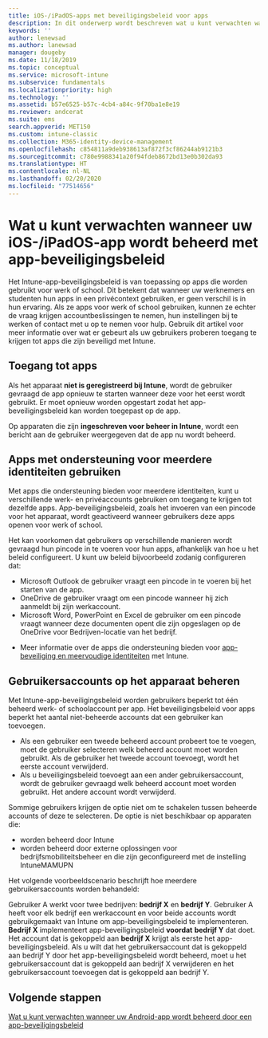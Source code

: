 ```yaml
---
title: iOS-/iPadOS-apps met beveiligingsbeleid voor apps
description: In dit onderwerp wordt beschreven wat u kunt verwachten wanneer uw iOS-/iPadOS-app wordt beheerd door een app-beveiligingsbeleid.
keywords: ''
author: lenewsad
ms.author: lanewsad
manager: dougeby
ms.date: 11/18/2019
ms.topic: conceptual
ms.service: microsoft-intune
ms.subservice: fundamentals
ms.localizationpriority: high
ms.technology: ''
ms.assetid: b57e6525-b57c-4cb4-a84c-9f70ba1e8e19
ms.reviewer: andcerat
ms.suite: ems
search.appverid: MET150
ms.custom: intune-classic
ms.collection: M365-identity-device-management
ms.openlocfilehash: c854811a9deb938613af872f3cf86244ab9121b3
ms.sourcegitcommit: c780e9988341a20f94fdeb8672bd13e0b302da93
ms.translationtype: HT
ms.contentlocale: nl-NL
ms.lasthandoff: 02/20/2020
ms.locfileid: "77514656"
---
```

# <a name="what-to-expect-when-your-iosipados-app-is-managed-by-app-protection-policies"></a>Wat u kunt verwachten wanneer uw iOS-/iPadOS-app wordt beheerd met app-beveiligingsbeleid

Het Intune-app-beveiligingsbeleid is van toepassing op apps die worden gebruikt voor werk of school. Dit betekent dat wanneer uw werknemers en studenten hun apps in een privécontext gebruiken, er geen verschil is in hun ervaring. Als ze apps voor werk of school gebruiken, kunnen ze echter de vraag krijgen accountbeslissingen te nemen, hun instellingen bij te werken of contact met u op te nemen voor hulp. Gebruik dit artikel voor meer informatie over wat er gebeurt als uw gebruikers proberen toegang te krijgen tot apps die zijn beveiligd met Intune.  

## <a name="access-apps"></a>Toegang tot apps

Als het apparaat **niet is geregistreerd bij Intune**, wordt de gebruiker gevraagd de app opnieuw te starten wanneer deze voor het eerst wordt gebruikt. Er moet opnieuw worden opgestart zodat het app-beveiligingsbeleid kan worden toegepast op de app.

<!--- The following screenshot from the Skype app illustrates this restart request: --->

<!---  ![Screenshot of the iOS/iPadOS device showing PIN prompt](./media/end-user-mam-apps-ios/iOS_AppPINPrompt.png) --->

Op apparaten die zijn **ingeschreven voor beheer in Intune**, wordt een bericht aan de gebruiker weergegeven dat de app nu wordt beheerd.

## <a name="use-apps-with-multi-identity-support"></a>Apps met ondersteuning voor meerdere identiteiten gebruiken

Met apps die ondersteuning bieden voor meerdere identiteiten, kunt u verschillende werk- en privéaccounts gebruiken om toegang te krijgen tot dezelfde apps. App-beveiligingsbeleid, zoals het invoeren van een pincode voor het apparaat, wordt geactiveerd wanneer gebruikers deze apps openen voor werk of school.   

Het kan voorkomen dat gebruikers op verschillende manieren wordt gevraagd hun pincode in te voeren voor hun apps, afhankelijk van hoe u het beleid configureert.  U kunt uw beleid bijvoorbeeld zodanig configureren dat:       
* Microsoft Outlook de gebruiker vraagt een pincode in te voeren bij het starten van de app. 
* OneDrive de gebruiker vraagt om een pincode wanneer hij zich aanmeldt bij zijn werkaccount.  
* Microsoft Word, PowerPoint en Excel de gebruiker om een pincode vraagt wanneer deze documenten opent die zijn opgeslagen op de OneDrive voor Bedrijven-locatie van het bedrijf.  

- Meer informatie over de apps die ondersteuning bieden voor [app-beveiliging en meervoudige identiteiten](https://www.microsoft.com/cloud-platform/microsoft-intune-apps) met Intune.  

## <a name="manage-user-accounts-on-the-device"></a>Gebruikersaccounts op het apparaat beheren  

Met Intune-app-beveiligingsbeleid worden gebruikers beperkt tot één beheerd werk- of schoolaccount per app. Het beveiligingsbeleid voor apps beperkt het aantal niet-beheerde accounts dat een gebruiker kan toevoegen.   

- Als een gebruiker een tweede beheerd account probeert toe te voegen, moet de gebruiker selecteren welk beheerd account moet worden gebruikt. Als de gebruiker het tweede account toevoegt, wordt het eerste account verwijderd.
- Als u beveiligingsbeleid toevoegt aan een ander gebruikersaccount, wordt de gebruiker gevraagd welk beheerd account moet worden gebruikt. Het andere account wordt verwijderd. 

Sommige gebruikers krijgen de optie niet om te schakelen tussen beheerde accounts of deze te selecteren. De optie is niet beschikbaar op apparaten die:
* worden beheerd door Intune  
* worden beheerd door externe oplossingen voor bedrijfsmobiliteitsbeheer en die zijn geconfigureerd met de instelling IntuneMAMUPN 

Het volgende voorbeeldscenario beschrijft hoe meerdere gebruikersaccounts worden behandeld:  

Gebruiker A werkt voor twee bedrijven: **bedrijf X** en **bedrijf Y**. Gebruiker A heeft voor elk bedrijf een werkaccount en voor beide accounts wordt gebruikgemaakt van Intune om app-beveiligingsbeleid te implementeren. **Bedrijf X** implementeert app-beveiligingsbeleid **voordat** **bedrijf Y** dat doet. Het account dat is gekoppeld aan **bedrijf X** krijgt als eerste het app-beveiligingsbeleid. Als u wilt dat het gebruikersaccount dat is gekoppeld aan bedrijf Y door het app-beveiligingsbeleid wordt beheerd, moet u het gebruikersaccount dat is gekoppeld aan bedrijf X verwijderen en het gebruikersaccount toevoegen dat is gekoppeld aan bedrijf Y.  

## <a name="next-steps"></a>Volgende stappen

[Wat u kunt verwachten wanneer uw Android-app wordt beheerd door een app-beveiligingsbeleid](end-user-mam-apps-android.md)
